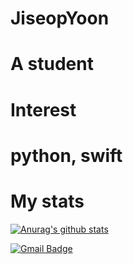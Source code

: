 # JiseopYoon     
# A student
# Interest
# python, swift 
# My stats
 
  [![Anurag's github stats](https://github-readme-stats.vercel.app/api?username=JiseopYoon0526)](https://github.com/anuraghazra/github-readme-stats)

   [![Gmail Badge](https://img.shields.io/badge/Gmail-d14836?style=flat-square&logo=Gmail&logoColor=white&link=mailto:josephyoon0526@gmail.com)](mailto:josephyoon0526@gmail.com)
